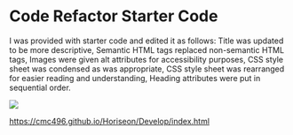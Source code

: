 # Code Refactor Starter Code
I was provided with starter code and edited it as follows:
Title was updated to be more descriptive,
Semantic HTML tags replaced non-semantic HTML tags,
Images were given alt attributes for accessibility purposes,
CSS style sheet was condensed as was appropriate,
CSS style sheet was rearranged for easier reading and understanding,
Heading attributes were put in sequential order.

<img src="./assets/images/Horiseon-Marketing-Agency.png" />

https://cmc496.github.io/Horiseon/Develop/index.html

